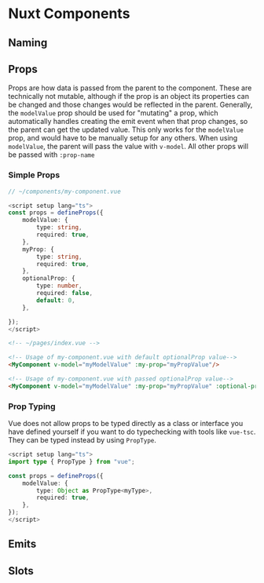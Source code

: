 # Nuxt Components

## Naming

## Props

Props are how data is passed from the parent to the component. These are technically not mutable, although if the prop is an object its properties can be changed and those changes would be reflected in the parent. Generally, the `modelValue` prop should be used for "mutating" a prop, which automatically handles creating the emit event when that prop changes, so the parent can get the updated value. This only works for the `modelValue` prop, and would have to be manually setup for any others. When using `modelValue`, the parent will pass the value with `v-model`. All other props will be passed with `:prop-name`

### Simple Props

```typescript
// ~/components/my-component.vue

<script setup lang="ts">
const props = defineProps({
    modelValue: {
        type: string,
        required: true,
    },
    myProp: {
        type: string,
        required: true,
    },
    optionalProp: {
        type: number,
        required: false,
        default: 0,
    },

});
</script>
```

```html
<!-- ~/pages/index.vue -->

<!-- Usage of my-component.vue with default optionalProp value-->
<MyComponent v-model="myModelValue" :my-prop="myPropValue"/>

<!-- Usage of my-component.vue with passed optionalProp value-->
<MyComponent v-model="myModelValue" :my-prop="myPropValue" :optional-prop="optionalValue" />
```

### Prop Typing

Vue does not allow props to be typed directly as a class or interface you have defined yourself if you want to do typechecking with tools like `vue-tsc`. They can be typed instead by using `PropType`.

```typescript
<script setup lang="ts">
import type { PropType } from "vue";

const props = defineProps({
    modelValue: {
        type: Object as PropType<myType>,
        required: true,
    },
});
</script>
```

## Emits

## Slots